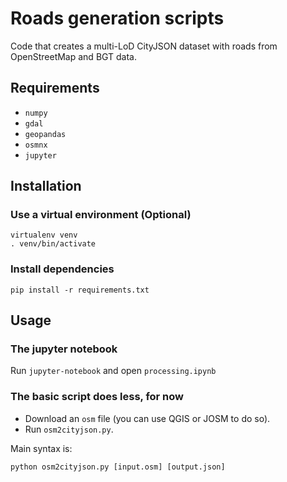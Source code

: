 # Roads generation scripts

Code that creates a multi-LoD CityJSON dataset with roads from OpenStreetMap and BGT data.

## Requirements

- `numpy`
- `gdal`
- `geopandas`
- `osmnx`
- `jupyter`

## Installation

### Use a virtual environment (Optional)

```
virtualenv venv
. venv/bin/activate
```

### Install dependencies

```
pip install -r requirements.txt
```

## Usage

### The jupyter notebook

Run `jupyter-notebook` and open `processing.ipynb`

### The basic script does less, for now

- Download an `osm` file (you can use QGIS or JOSM to do so).
- Run `osm2cityjson.py`.

Main syntax is:

```
python osm2cityjson.py [input.osm] [output.json]
```